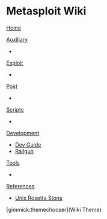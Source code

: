# Metasploit Wiki

[Home](index.md)

[Auxiliary]()

  * 
  
[Exploit]()

  * 

[Post]()

  * 

[Scripts]()

   * 

[Development]()

  * [Dev Guide](dev/guide.md)
  * [Railgun](dev/railgun.md) 

[Tools]()

  * 
 
[References]()

  * [Unix Rosetta Stone](references/rosetta.htm)

[gimmick:themechooser](Wiki Theme)
